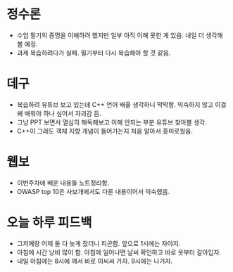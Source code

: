 # 정수론
+ 수업 필기의 증명을 이해하려 했지만 일부 아직 이해 못한 게 있음. 내일 더 생각해볼 예정.
+ 과제 복습하려다가 실패. 필기부터 다시 복습해야 할 것 같음.

# 데구
+ 복습하려 유튜브 보고 있는데 C++ 언어 배울 생각하니 막막함. 익숙하지 않고 이걸 왜 배워야 하나 싶어서 자괴감 듬.
+ 그냥 PPT 보면서 열심히 해독해보고 이해 안되는 부분 유튜브 찾아볼 생각.
+ C++이 그래도 객체 지향 개념이 들어가는지 처음 알아서 흥미로웠음.

# 웹보
+ 이번주차에 배운 내용들 노트정리함.
+ OWASP top 10은 사보개에서도 다룬 내용이어서 익숙했음.

# 오늘 하루 피드백
+ 그저께랑 어제 둘 다 늦게 잤더니 피곤함. 앞으로 1시에는 자야지.
+ 아침에 시간 낭비 많이 함. 아침에 일어나면 날씨 확인하고 바로 옷부터 갈아입자. 
+ 내일 아침에는 8시에 깨서 바로 이씨씨 가자. 9시에는 나가자.